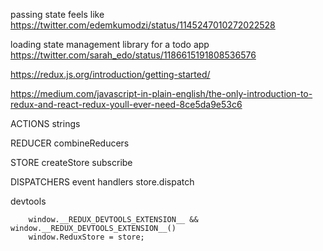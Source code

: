 passing state feels like https://twitter.com/edemkumodzi/status/1145247010272022528

loading state management library for a todo app https://twitter.com/sarah_edo/status/1186615191808536576

https://redux.js.org/introduction/getting-started/

https://medium.com/javascript-in-plain-english/the-only-introduction-to-redux-and-react-redux-youll-ever-need-8ce5da9e53c6

ACTIONS
strings

REDUCER
combineReducers

STORE
createStore
subscribe

DISPATCHERS
event handlers
store.dispatch

devtools

```
    window.__REDUX_DEVTOOLS_EXTENSION__ && window.__REDUX_DEVTOOLS_EXTENSION__()
    window.ReduxStore = store;
```
